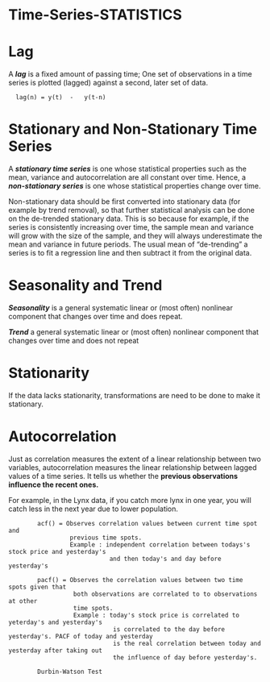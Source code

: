 # Time-Series-STATISTICS

# Lag

A ***lag*** is a fixed amount of passing time; One set of observations in a time series is plotted (lagged) against a second, later set of data. 

      lag(n) = y(t)  -   y(t-n)
      
# Stationary and Non-Stationary Time Series

A ***stationary time series*** is one whose statistical properties such as the mean, variance and autocorrelation are all constant over time. Hence, a ***non-stationary series*** is one whose statistical properties change over time.

Non-stationary data should be first converted into stationary data (for example by trend removal), so that further statistical analysis can be done on the de-trended stationary data. This is so because for example, if the series is consistently increasing over time, the sample mean and variance will grow with the size of the sample, and they will always underestimate the mean and variance in future periods. The usual mean of “de-trending” a series is to fit a regression line and then subtract it from the original data.

# Seasonality and Trend

***Seasonality*** is a general systematic linear or (most often) nonlinear component that changes over time and does repeat.

***Trend*** a general systematic linear or (most often) nonlinear component that changes over time and does not repeat

# Stationarity

If the data lacks stationarity, transformations are need to be done to make it stationary.


# Autocorrelation

Just as correlation measures the extent of a linear relationship between two variables, autocorrelation measures the linear relationship between lagged values of a time series. It tells us whether the  **previous observations influence the recent ones.**

For example, in the Lynx data, if you catch more lynx in one year, you will catch less in the next year due to lower population.

            acf() = Observes correlation values between current time spot and 
                     previous time spots.
                     Example : independent correlation between todays's stock price and yesterday's 
                                and then today's and day before yesterday's
                     
            pacf() = Observes the correlation values between two time spots given that
                      both observations are correlated to to observations at other
                      time spots.
                      Example : today's stock price is correlated to yeterday's and yesterday's
                                 is correlated to the day before yesterday's. PACF of today and yesterday 
                                 is the real correlation between today and yesterday after taking out 
                                 the influence of day before yesterday's.

            Durbin-Watson Test 
